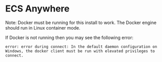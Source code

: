 # ECS Anywhere

Note: Docker must be running for this install to work. The Docker engine should run in Linux container mode.

If Docker is not running then you may see the following error:

    error: error during connect: In the default daemon configuration on Windows, the docker client must be run with elevated privileges to connect.
